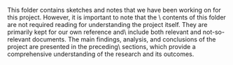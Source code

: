 
This folder contains sketches and notes that we have been working on for this project. However, it is important to note that the \ contents of this folder are not required reading for understanding the project itself. They are primarily kept for our own reference and\ include both relevant and not-so-relevant documents. The main findings, analysis, and conclusions of the project are presented in the preceding\ sections, which provide a comprehensive understanding of the research and its outcomes.

